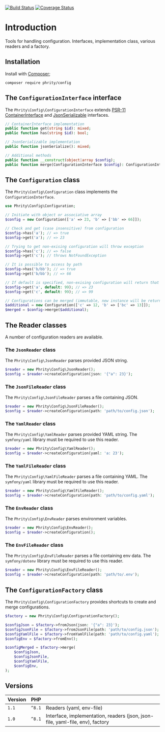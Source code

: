 [![Build Status](https://github.com/sirn-se/phrity-config/actions/workflows/acceptance.yml/badge.svg)](https://github.com/sirn-se/phrity-config/actions)
[![Coverage Status](https://coveralls.io/repos/github/sirn-se/phrity-config/badge.svg?branch=main)](https://coveralls.io/github/sirn-se/phrity-config?branch=main)

# Introduction

Tools for handling configuration.
Interfaces, implementation class, various readers and a factory.

## Installation

Install with [Composer](https://getcomposer.org/);
```
composer require phrity/config
```

## The `ConfigurationInterface` interface

The `Phrity\Config\ConfigurationInterface` extends
[PSR-11 ContainerInterface](https://www.php-fig.org/psr/psr-11/) and
[JsonSerializable](https://www.php.net/manual/en/class.jsonserializable) interfaces.

```php
// ContainerInterface implementation
public function get(string $id): mixed;
public function has(string $id): bool;

// JsonSerializable implementation
public function jsonSerialize(): mixed;

// Additional methods
public function __construct(object|array $config);
public function merge(ConfigurationInterface $config): ConfigurationInterface;
```

## The `Configuration` class

The `Phrity\Config\Configuration` class implements the `ConfigurationInterface`.

```php
use Phrity\Config\Configuration;

// Initiate with object or associative array
$config = new Configuration(['a' => 23, 'b' => ['bb' => 66]]);

// Check and get (case insensitive) from configuration
$config->has('a'); // => true
$config->get('a'); // => 23

// Trying to get non-exising configuration will throw exception
$config->has('c'); // => false
$config->get('c'); // throws NotFoundException

// It is possible to access by path
$config->has('b/bb'); // => true
$config->get('b/bb'); // => 66

// If default is specified, non-exising configuration will return that value instead of throwing exception
$config->get('a', default: 99); // => 23
$config->get('c', default: 99); // => 99

// Configurations can be merged (immutable, new instance will be returned)
$additional = new Configuration(['c' => 12, 'b' => ['bc' => 13]]);
$merged = $config->merge($additional);
```

## The Reader classes

A number of configuration readers are available.

### The `JsonReader` class

The `Phrity\Config\JsonReader` parses provided JSON string.

```php
$reader = new Phrity\Config\JsonReader();
$config = $reader->createConfiguration(json: '{"a": 23}');
```

### The `JsonFileReader` class

The `Phrity\Config\JsonFileReader` parses a file containing JSON.

```php
$reader = new Phrity\Config\JsonFileReader();
$config = $reader->createConfiguration(path: 'path/to/config.json');
```

### The `YamlReader` class

The `Phrity\Config\YamlReader` parses provided YAML string.
The `symfony/yaml` library must be required to use this reader.

```php
$reader = new Phrity\Config\YamlReader();
$config = $reader->createConfiguration(yaml: 'a: 23');
```

### The `YamlFileReader` class

The `Phrity\Config\YamlFileReader` parses a file containing YAML.
The `symfony/yaml` library must be required to use this reader.

```php
$reader = new Phrity\Config\YamlFileReader();
$config = $reader->createConfiguration(path: 'path/to/config.yaml');
```

### The `EnvReader` class

The `Phrity\Config\EnvReader` parses environment variables.

```php
$reader = new Phrity\Config\EnvReader();
$config = $reader->createConfiguration();
```

### The `EnvFileReader` class

The `Phrity\Config\EnvFileReader` parses a file containing env data.
The `symfony/dotenv` library must be required to use this reader.

```php
$reader = new Phrity\Config\EnvFileReader();
$config = $reader->createConfiguration(path: 'path/to/.env');
```

## The `ConfigurationFactory` class

The `Phrity\Config\ConfigurationFactory` provides shortcuts to create and merge configurations.

```php
$factory = new Phrity\Config\ConfigurationFactory();

$configJson = $factory->fromJson(json: '{"a": 23}');
$configJsonFile = $factory->fromJsonFile(path: 'path/to/config.json');
$configYamlFile = $factory->fromYamlFile(path: 'path/to/config.yaml');
$configEnv = $factory->fromEnv();

$configMerged = $factory->merge(
    $configJson,
    $configJsonFile,
    $configYamlFile,
    $configEnv,
);
```


## Versions

| Version | PHP | |
| --- | --- | --- |
| `1.1` | `^8.1` | Readers (yaml, env-file) |
| `1.0` | `^8.1` | Interface, implementation, readers (json, json-file, yaml-file, env), factory |
